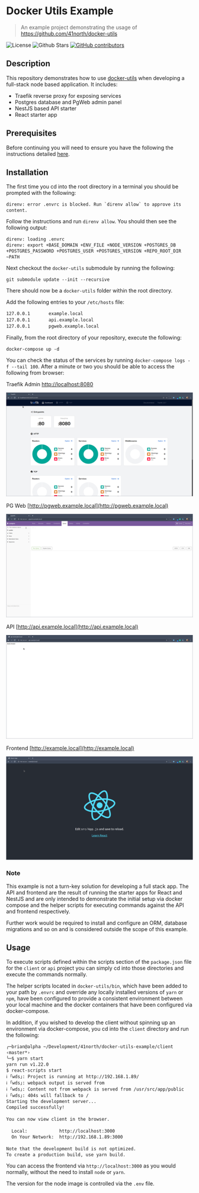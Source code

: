 # Docker Utils Example

> An example project demonstrating the usage of https://github.com/41north/docker-utils

![License](https://img.shields.io/github/license/41north/docker-utils-example?style=flat-square)
![Github Stars](https://img.shields.io/github/stars/41north/docker-utils-example.svg?style=flat-square)
[![GitHub contributors](https://img.shields.io/github/contributors/41north/docker-utils-example.svg?style=flat-square)](https://github.com/41north/docker-utils/graphs/contributors/)

## Description

This repository demonstrates how to use [docker-utils](https://github.com/41north/docker-utils) when developing a full-stack node based application.
It includes:

* Traefik reverse proxy for exposing services
* Postgres database and PgWeb admin panel
* NestJS based API starter
* React starter app 

## Prerequisites

Before continuing you will need to ensure you have the following the instructions detailed [here](https://github.com/41north/docker-utils).

## Installation

The first time you cd into the root directory in a terminal you should be prompted with the following:

```shell
direnv: error .envrc is blocked. Run `direnv allow` to approve its content.    
```

Follow the instructions and run `direnv allow`. You should then see the following output:

```shell
direnv: loading .envrc                                                                                                                                                                                                                 
direnv: export +BASE_DOMAIN +ENV_FILE +NODE_VERSION +POSTGRES_DB +POSTGRES_PASSWORD +POSTGRES_USER +POSTGRES_VERSION +REPO_ROOT_DIR ~PATH
```

Next checkout the `docker-utils` submodule by running the following:

```shell
git submodule update --init --recursive
```

There should now be a `docker-utils` folder within the root directory.

Add the following entries to your `/etc/hosts` file:

```bash
127.0.0.1       example.local
127.0.0.1       api.example.local
127.0.0.1       pgweb.example.local
```

Finally, from the root directory of your repository, execute the following:

```shell
docker-compose up -d
```

You can check the status of the services by running `docker-compose logs -f --tail 100`. After a minute or two you should 
be able to access the following from browser:

Traefik Admin [http://localhost:8080](http://localhost:8080)

![Traefik admin panel](./images/traefik.png)

PG Web [http://pgweb.example.local](http://pgweb.example.local)

![PG Web Admin](./images/pgweb.png)

API [http://api.example.local](http://api.example.local)

![API hello world](./images/api.png)

Frontend [http://example.local](http://example.local)
 
![Frontend hello world](./images/frontend.png)
 
### Note

This example is not a turn-key solution for developing a full stack app. The API and frontend are the result of running
the starter apps for React and NestJS and are only intended to demonstrate the initial setup via docker compose and 
the helper scripts for executing commands against the API and frontend respectively. 

Further work would be required to install and configure an ORM, database migrations and so on and is considered outside
the scope of this example.  

## Usage

To execute scripts defined within the scripts section of the `package.json` file for the `client` or `api` project you
can simply cd into those directories and execute the commands normally. 

The helper scripts located in `docker-utils/bin`, which
have been added to your path by `.envrc` and override any locally installed versions of `yarn` or `npm`, have been configured to 
provide a consistent environment between your local machine and the docker containers that have been configured via docker-compose.

In addition, if you wished to develop the client without spinning up an environment via docker-compose, you cd into the `client` 
directory and run the following:

```shell
╭─brian@alpha ~/Development/41north/docker-utils-example/client ‹master*› 
╰─$ yarn start
yarn run v1.22.0
$ react-scripts start
ℹ ｢wds｣: Project is running at http://192.168.1.89/
ℹ ｢wds｣: webpack output is served from 
ℹ ｢wds｣: Content not from webpack is served from /usr/src/app/public
ℹ ｢wds｣: 404s will fallback to /
Starting the development server...
Compiled successfully!

You can now view client in the browser.

  Local:            http://localhost:3000
  On Your Network:  http://192.168.1.89:3000

Note that the development build is not optimized.
To create a production build, use yarn build.
```

You can access the frontend via `http://localhost:3000` as you would normally, without the need to install `node` or `yarn`.

The version for the node image is controlled via the `.env` file.  
